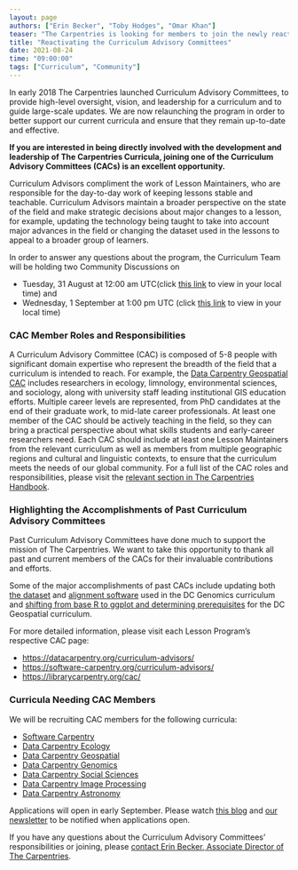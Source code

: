 ```yaml
---
layout: page
authors: ["Erin Becker", "Toby Hodges", "Omar Khan"]
teaser: "The Carpentries is looking for members to join the newly reactivated Curriculum Advisory Committees"
title: "Reactivating the Curriculum Advisory Committees"
date: 2021-08-24
time: "09:00:00"
tags: ["Curriculum", "Community"]
---
```


In early 2018 The Carpentries launched Curriculum Advisory Committees, to provide high-level oversight, vision, and leadership for a curriculum and to guide large-scale updates. We are now relaunching the program in order to better support our current curricula and ensure that they remain up-to-date and effective.

**If you are interested in being directly involved with the development and leadership of The Carpentries Curricula, joining one of the Curriculum Advisory Committees (CACs) is an excellent opportunity.**

Curriculum Advisors compliment the work of Lesson Maintainers, who are responsible for the day-to-day work of keeping lessons stable and teachable. Curriculum Advisors maintain a broader perspective on the state of the field and make strategic decisions about major changes to a lesson, for example, updating the technology being taught to take into account major advances in the field or changing the dataset used in the lessons to appeal to a broader group of learners.

In order to answer any questions about the program, the Curriculum Team will be holding two Community Discussions on
- Tuesday, 31 August at 12:00 am UTC(click [this link](https://www.timeanddate.com/worldclock/fixedtime.html?p1=224&iso=20210830T17) to view in your local time) and
- Wednesday, 1 September at 1:00 pm UTC (click [this link](https://www.timeanddate.com/worldclock/fixedtime.html?iso=20210901T06&p1=224) to view in your local time)

### CAC Member Roles and Responsibilities

A Curriculum Advisory Committee (CAC) is composed of 5-8 people with significant domain expertise who represent the breadth of the field that a curriculum is intended to reach. For example, the [Data Carpentry Geospatial CAC](https://datacarpentry.org/lesson-leadership/) includes researchers in ecology, limnology, environmental sciences, and sociology, along with university staff leading institutional GIS education efforts. Multiple career levels are represented, from PhD candidates at the end of their graduate work, to mid-late career professionals. At least one member of the CAC should be actively teaching in the field, so they can bring a practical perspective about what skills students and early-career researchers need. Each CAC should include at least one Lesson Maintainers from the relevant curriculum  as well as members from multiple geographic regions and cultural and linguistic contexts, to ensure that the curriculum meets the needs of our global community.
For a full list of the CAC roles and responsibilities, please visit the [relevant section in The Carpentries Handbook](https://docs.carpentries.org/topic_folders/lesson_development/lesson_development_roles.html#curriculum-advisory-committee).
### Highlighting the Accomplishments of Past Curriculum Advisory Committees
Past Curriculum Advisory Committees have done much to support the mission of The Carpentries. We want to take this opportunity to thank all past  and current members of the CACs for their invaluable contributions and efforts.

Some of the major accomplishments of past CACs include updating both [the dataset](https://github.com/datacarpentry/genomics-workshop/issues/42) and [alignment software](https://github.com/datacarpentry/wrangling-genomics/issues/111) used in the DC Genomics curriculum and [shifting from base R to ggplot and determining prerequisites](https://github.com/datacarpentry/curriculum-advisors/blob/main/geospatial/minutes/march-2018-geospatial-minutes.md) for the DC Geospatial curriculum.

For more detailed information, please visit each Lesson Program’s respective CAC page:
- https://datacarpentry.org/curriculum-advisors/
- https://software-carpentry.org/curriculum-advisors/
- https://librarycarpentry.org/cac/

### Curricula Needing CAC Members

We will be recruiting CAC members for the following curricula:
- [Software Carpentry](https://carpentries.org/workshops-curricula/#swc-all)
- [Data Carpentry Ecology](https://carpentries.org/workshops-curricula/#dc-ecology)
- [Data Carpentry Geospatial](https://carpentries.org/workshops-curricula/#dc-geospatial)
- [Data Carpentry Genomics](https://carpentries.org/workshops-curricula/#dc-genomics)
- [Data Carpentry Social Sciences](https://carpentries.org/workshops-curricula/#dc-socialsci)
- [Data Carpentry Image Processing](https://datacarpentry.org/image-processing/)
- [Data Carpentry Astronomy](https://datacarpentry.org/astronomy-python/)

Applications will open in early September. Please watch [this blog](https://carpentries.org/blog/) and [our newsletter](https://carpentries.org/newsletter/) to be notified when applications open.


If you have any questions about the Curriculum Advisory Committees’ responsibilities or joining, please [contact Erin Becker, Associate Director of The Carpentries](mailto:ebecker@carpentries.org).
